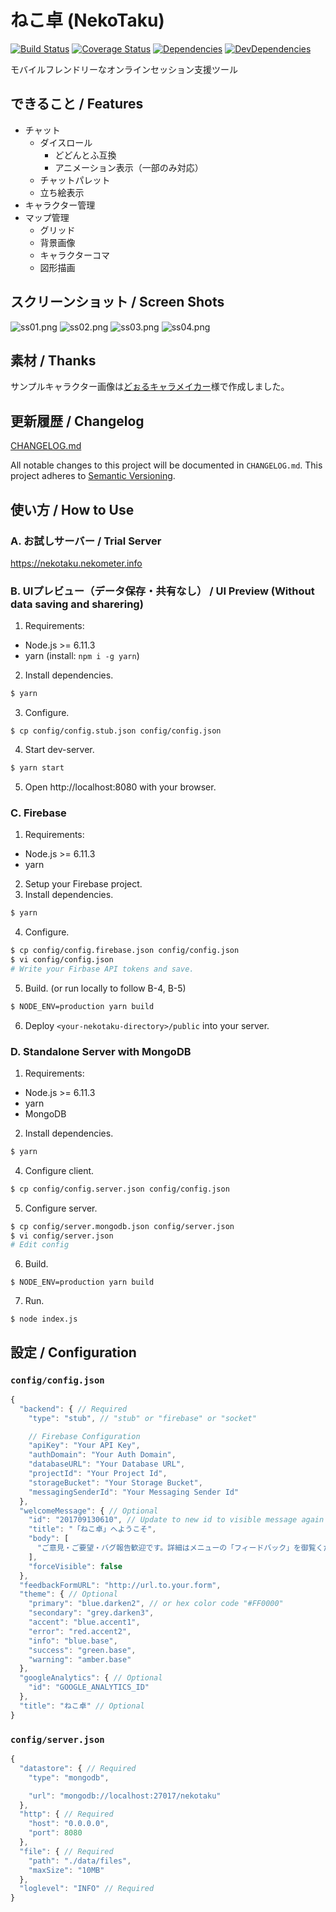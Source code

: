 # ねこ卓 (NekoTaku)

[![Build Status](https://img.shields.io/travis/ukatama/nekotaku/master.svg?style=flat-square)](https://travis-ci.org/ukatama/nekotaku)
[![Coverage Status](https://img.shields.io/coveralls/ukatama/nekotaku.svg?style=flat-square)](https://coveralls.io/github/ukatama/nekotaku)
[![Dependencies](https://img.shields.io/david/ukatama/nekotaku.svg?style=flat-square)](https://david-dm.org/ukatama/nekotaku)
[![DevDependencies](https://img.shields.io/david/dev/ukatama/nekotaku.svg?style=flat-square)](https://david-dm.org/ukatama/nekotaku?type=dev)

モバイルフレンドリーなオンラインセッション支援ツール

## できること / Features
- チャット
  - ダイスロール
    - どどんとふ互換
    - アニメーション表示（一部のみ対応）
  - チャットパレット
  - 立ち絵表示
- キャラクター管理
- マップ管理
  - グリッド
  - 背景画像
  - キャラクターコマ
  - 図形描画

## スクリーンショット / Screen Shots
![ss01.png](https://raw.githubusercontent.com/ukatama/nekotaku/master/docs/img/ss01.png)
![ss02.png](https://raw.githubusercontent.com/ukatama/nekotaku/master/docs/img/ss02.png)
![ss03.png](https://raw.githubusercontent.com/ukatama/nekotaku/master/docs/img/ss03.png)
![ss04.png](https://raw.githubusercontent.com/ukatama/nekotaku/master/docs/img/ss04.png)

## 素材 / Thanks
サンプルキャラクター画像は[どぉるキャラメイカー](http://hitsuji15.net/doll.html)様で作成しました。

## 更新履歴 / Changelog
[CHANGELOG.md](https://github.com/ukatama/nekotaku/blob/master/CHANGELOG.md)

All notable changes to this project will be documented in `CHANGELOG.md`.
This project adheres to [Semantic Versioning](http://semver.org/).

## 使い方 / How to Use
### A. お試しサーバー / Trial Server
https://nekotaku.nekometer.info

### B. UIプレビュー（データ保存・共有なし） / UI Preview (Without data saving and sharering)
1. Requirements:
  - Node.js >= 6.11.3
  - yarn (install: `npm i -g yarn`)

2. Install dependencies.
  ```bash
  $ yarn
  ```
  
3. Configure.
  ```
  $ cp config/config.stub.json config/config.json
  ```

4. Start dev-server.
  ```bash
  $ yarn start
  ```

5. Open http://localhost:8080 with your browser.

### C. Firebase
1. Requirements:
  - Node.js >= 6.11.3
  - yarn
2. Setup your Firebase project.
3. Install dependencies.
  ```bash
  $ yarn
  ```
4. Configure.
  ```bash
  $ cp config/config.firebase.json config/config.json
  $ vi config/config.json
  # Write your Firbase API tokens and save.
  ```
5. Build. (or run locally to follow B-4, B-5)
  ```bash
  $ NODE_ENV=production yarn build
  ```

6. Deploy `<your-nekotaku-directory>/public` into your server.

### D. Standalone Server with MongoDB
1. Requirements:
  - Node.js >= 6.11.3
  - yarn
  - MongoDB
2. Install dependencies.
  ```bash
  $ yarn
  ```
4. Configure client.
  ```bash
  $ cp config/config.server.json config/config.json
  ```
5. Configure server.
  ```bash
  $ cp config/server.mongodb.json config/server.json
  $ vi config/server.json
  # Edit config
  ```
6. Build.
  ```
  $ NODE_ENV=production yarn build
  ```
7. Run.
  ```
  $ node index.js
  ```

## 設定 / Configuration
### `config/config.json`
```js
{
  "backend": { // Required
    "type": "stub", // "stub" or "firebase" or "socket"

    // Firebase Configuration
    "apiKey": "Your API Key",
    "authDomain": "Your Auth Domain",
    "databaseURL": "Your Database URL",
    "projectId": "Your Project Id",
    "storageBucket": "Your Storage Bucket",
    "messagingSenderId": "Your Messaging Sender Id"
  },
  "welcomeMessage": { // Optional
    "id": "201709130610", // Update to new id to visible message again
    "title": "「ねこ卓」へようこそ",
    "body": [
      "ご意見・ご要望・バグ報告歓迎です。詳細はメニューの「フィードバック」を御覧ください"
    ],
    "forceVisible": false
  },
  "feedbackFormURL": "http://url.to.your.form",
  "theme": { // Optional
    "primary": "blue.darken2", // or hex color code "#FF0000"
    "secondary": "grey.darken3",
    "accent": "blue.accent1",
    "error": "red.accent2",
    "info": "blue.base",
    "success": "green.base",
    "warning": "amber.base"
  },
  "googleAnalytics": { // Optional
    "id": "GOOGLE_ANALYTICS_ID"
  },
  "title": "ねこ卓" // Optional
}
```

### `config/server.json`
```js
{
  "datastore": { // Required
    "type": "mongodb",

    "url": "mongodb://localhost:27017/nekotaku"
  },
  "http": { // Required
    "host": "0.0.0.0",
    "port": 8080
  },
  "file": { // Required
    "path": "./data/files",
    "maxSize": "10MB"
  },
  "loglevel": "INFO" // Required
}
```
